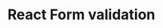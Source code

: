 # React Form validation

<!-- This project was bootstrapped with [Create React App](https://github.com/facebook/create-react-app). -->
